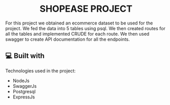 <h1 align="center" id="title">SHOPEASE PROJECT</h1>

<p id="description">For this project we obtained an ecommerce dataset to be used for the project. We fed the data into 5 tables using psql. We then created routes for all the tables and implemented CRUDE for each route. We then used swagger to create API documentation for all the endpoints.</p>

  
  
<h2>💻 Built with</h2>

Technologies used in the project:

*   NodeJs
*   SwaggerJs
*   Postgresql
*   ExpressJs
